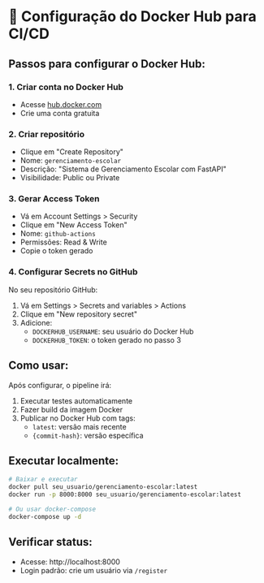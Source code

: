 # 🐳 Configuração do Docker Hub para CI/CD

## Passos para configurar o Docker Hub:

### 1. Criar conta no Docker Hub
- Acesse [hub.docker.com](https://hub.docker.com)
- Crie uma conta gratuita

### 2. Criar repositório
- Clique em "Create Repository"
- Nome: `gerenciamento-escolar`
- Descrição: "Sistema de Gerenciamento Escolar com FastAPI"
- Visibilidade: Public ou Private

### 3. Gerar Access Token
- Vá em Account Settings > Security
- Clique em "New Access Token"
- Nome: `github-actions`
- Permissões: Read & Write
- Copie o token gerado

### 4. Configurar Secrets no GitHub
No seu repositório GitHub:

1. Vá em Settings > Secrets and variables > Actions
2. Clique em "New repository secret"
3. Adicione:
   - `DOCKERHUB_USERNAME`: seu usuário do Docker Hub
   - `DOCKERHUB_TOKEN`: o token gerado no passo 3

## Como usar:

Após configurar, o pipeline irá:
1. Executar testes automaticamente
2. Fazer build da imagem Docker
3. Publicar no Docker Hub com tags:
   - `latest`: versão mais recente
   - `{commit-hash}`: versão específica

## Executar localmente:

```bash
# Baixar e executar
docker pull seu_usuario/gerenciamento-escolar:latest
docker run -p 8000:8000 seu_usuario/gerenciamento-escolar:latest

# Ou usar docker-compose
docker-compose up -d
```

## Verificar status:

- Acesse: http://localhost:8000
- Login padrão: crie um usuário via `/register`
